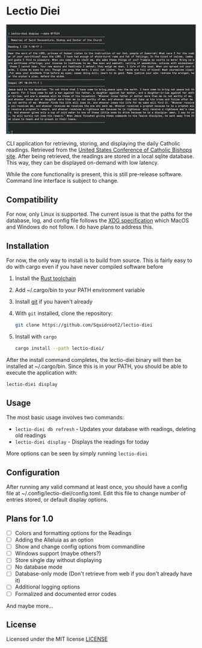 # Lectio Diei

![Command Example](docs/images/Example_v0.1.png)

CLI application for retrieving, storing, and displaying the daily Catholic readings. Retrieved from the [United States Conference of Catholic Bishops site](https://bible.usccb.org/). After being retrieved, the readings are stored in a local sqlite database. This way, they can be displayed on-demand with low latency.

While the core functionality is present, this is still pre-release software. Command line interface is subject to change.

## Compatibility
For now, only Linux is supported. The current issue is that the paths for the database, log, and config file follows the [XDG specification](https://specifications.freedesktop.org/basedir-spec/basedir-spec-latest.html) which MacOS and Windows do not follow. I do have plans to address this.

## Installation
For now, the only way to install is to build from source. This is fairly easy to do with cargo even if you have never compiled software before

1. Install the [Rust toolchain](https://www.rust-lang.org/tools/install)
0. Add ~/.cargo/bin to your PATH environment variable
0. Install [git](https://git-scm.com/book/en/v2/Getting-Started-Installing-Git) if you haven't already
0. With `git` installed, clone the repository:

    ```bash
    git clone https://github.com/Squidroot2/lectio-diei
    ```

0. Install with `cargo`
    ```bash
    cargo install --path lectio-diei/
    ```
After the install command completes, the lectio-diei binary will then be installed at ~/.cargo/bin. Since this is in your PATH, you should be able to execute the application with:
```bash
lectio-diei display
```

## Usage

The most basic usage involves two commands:
- ```lectio-diei db refresh``` - Updates your database with readings, deleting old readings
- ```lectio-diei display``` - Displays the readings for today

More options can be seen by simply running ```lectio-diei```

## Configuration
After running any valid command at least once, you should have a config file at ~/.config/lectio-diei/config.toml. Edit this file to change number of entries stored, or default display options.

## Plans for 1.0
- [ ] Colors and formatting options for the Readings
- [ ] Adding the Alleluia as an option
- [ ] Show and change config options from commandline
- [ ] Windows support (maybe others?)
- [ ] Store single day without displaying
- [ ] No database mode
- [ ] Database-only mode (Don't retrieve from web if you don't already have it)
- [ ] Additional logging options
- [ ] Formalized and documented error codes

And maybe more...
## License

Licensed under the MIT license [LICENSE](LICENSE)
